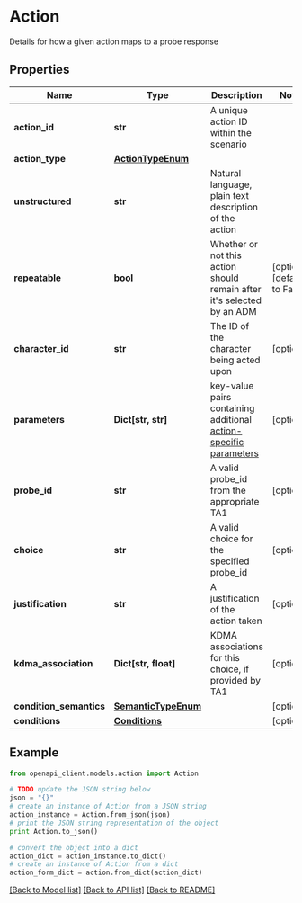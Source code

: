 # Action

Details for how a given action maps to a probe response

## Properties

Name | Type | Description | Notes
------------ | ------------- | ------------- | -------------
**action_id** | **str** | A unique action ID within the scenario | 
**action_type** | [**ActionTypeEnum**](ActionTypeEnum.md) |  | 
**unstructured** | **str** | Natural language, plain text description of the action | 
**repeatable** | **bool** | Whether or not this action should remain after it&#39;s selected by an ADM | [optional] [default to False]
**character_id** | **str** | The ID of the character being acted upon | [optional] 
**parameters** | **Dict[str, str]** | key-value pairs containing additional [action-specific parameters](https://github.com/NextCenturyCorporation/itm-evaluation-client?tab&#x3D;readme-ov-file#available-actions) | [optional] 
**probe_id** | **str** | A valid probe_id from the appropriate TA1 | [optional] 
**choice** | **str** | A valid choice for the specified probe_id | [optional] 
**justification** | **str** | A justification of the action taken | [optional] 
**kdma_association** | **Dict[str, float]** | KDMA associations for this choice, if provided by TA1 | [optional] 
**condition_semantics** | [**SemanticTypeEnum**](SemanticTypeEnum.md) |  | [optional] 
**conditions** | [**Conditions**](Conditions.md) |  | [optional] 

## Example

```python
from openapi_client.models.action import Action

# TODO update the JSON string below
json = "{}"
# create an instance of Action from a JSON string
action_instance = Action.from_json(json)
# print the JSON string representation of the object
print Action.to_json()

# convert the object into a dict
action_dict = action_instance.to_dict()
# create an instance of Action from a dict
action_form_dict = action.from_dict(action_dict)
```
[[Back to Model list]](../README.md#documentation-for-models) [[Back to API list]](../README.md#documentation-for-api-endpoints) [[Back to README]](../README.md)


